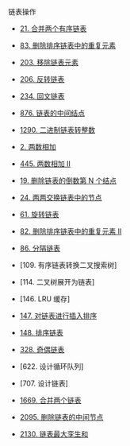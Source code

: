 链表操作
- [21. 合并两个有序链表](list/merge_two_lists.rs)
- [83. 删除排序链表中的重复元素](list/delete_duplicates.rs)
- [203. 移除链表元素](list/remove_elements.rs)
- [206. 反转链表](list/reverse.rs)
- [234. 回文链表](list/is_palindrome.rs)
- [876. 链表的中间结点](list/middle_node.rs)
- [1290. 二进制链表转整数](list/get_decimal_value.rs)




- [2. 两数相加](list/add_two_numbers.rs)
- [445. 两数相加 II](list/add_two_numbers2.rs)
- [19. 删除链表的倒数第 N 个结点](list/remove_nth_from_end.rs)
- [24. 两两交换链表中的节点](list/swap_pairs.rs)
- [61. 旋转链表](list/rotate_right.rs)
- [82. 删除排序链表中的重复元素 II](list/delete_duplicates2.rs)

- [86. 分隔链表](list/partition.rs)

- [109. 有序链表转换二叉搜索树]
- [114. 二叉树展开为链表]
- [146. LRU 缓存]
- [147. 对链表进行插入排序](list/insertion_sort_list.rs)
- [148. 排序链表](list/sort_list.rs)
- [328. 奇偶链表](list/odd_even_list.rs)
- [622. 设计循环队列]
- [707. 设计链表]
- [1669. 合并两个链表](list/merge_in_between.rs)
- [2095. 删除链表的中间节点](list/delete_middle.rs)

- [2130. 链表最大孪生和](list/pair_sum.rs)